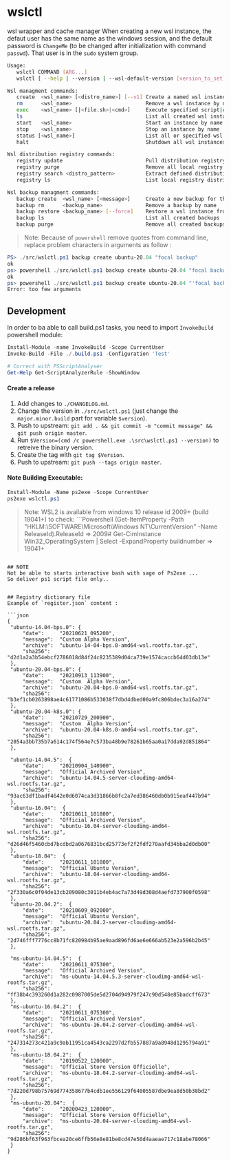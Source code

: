 # wslctl

wsl wrapper and cache manager
When creating a new wsl instance, the defaut user has the same name as the windows session,
and the default password is `ChangeMe` (to be changed after initialization with command `passwd`).
That user is in the `sudo` system group.

```bash
Usage:
   wslctl COMMAND [ARG...]
   wslctl [ --help | --version | --wsl-default-version [version_to_set]]

Wsl managment commands:
   create  <wsl_name> [<distro_name>] [--v1] Create a named wsl instance from distribution
   rm      <wsl_name>                        Remove a wsl instance by name
   exec    <wsl_name> [|<file.sh>|<cmd>]     Execute specified script|cmd on wsl instance by names
   ls                                        List all created wsl instance names
   start   <wsl_name>                        Start an instance by name
   stop    <wsl_name>                        Stop an instance by name
   status [<wsl_name>]                       List all or specified wsl Instance status
   halt                                      Shutdown all wsl instances

Wsl distribution registry commands:
   registry update                           Pull distribution registry (to cache)
   registry purge                            Remove all local registry content (from cache)
   registry search <distro_pattern>          Extract defined distributions from local registry
   registry ls                               List local registry distributions

Wsl backup managment commands:
   backup create  <wsl_name> [<message>]     Create a new backup for the specified wsl instance
   backup rm      <backup_name>              Remove a backup by name
   backup restore <backup_name> [--force]    Restore a wsl instance from backup
   backup ls                                 List all created backups
   backup purge                              Remove all created backups
```

> Note: Because of `powershell` remove quotes from command line, replace problem characters in arguments as follow :
```powershell
PS> ./src/wslctl.ps1 backup create ubuntu-20.04 "focal backup"
ok
ps> powershell ./src/wslctl.ps1 backup create ubuntu-20.04 "focal backup"
ok
ps> powershell ./src/wslctl.ps1 backup create ubuntu-20.04 "'focal backup'"
Error: too few arguments
```

## Development

In order to ba able to call build.ps1 tasks, you need to import `InvokeBuild` powershell module:
```Powershell
Install-Module -name InvokeBuild -Scope CurrentUser
Invoke-Build -File ./.build.ps1 -Configuration 'Test'

# Correct with PSScriptAnalyser
Get-Help Get-ScriptAnalyzerRule -ShowWindow
```

#### Create a release

1. Add changes to `./CHANGELOG.md`.
1. Change the version in `./src/wslctl.ps1` (just change the `major.minor.build` part for variable `$version`).
1. Push to upstream: `git add . && git commit -m "commit message" && git push origin master`.
1. Run `$Version=(cmd /c powershell.exe .\src\wslctl.ps1 --version)` to retreive the binary version.
1. Create the tag with `git tag $Version`.
1. Push to upstream: `git push --tags origin master`.


#### Note Building Executable:
```Powershell
Install-Module -Name ps2exe -Scope CurrentUser
ps2exe wslctl.ps1
```
> Note: WSL2 is available from windows 10 release id 2009+ (build 19041+)
 to check:
    ```Powershell
   (Get-ItemProperty -Path "HKLM:\SOFTWARE\Microsoft\Windows NT\CurrentVersion" -Name ReleaseId).ReleaseId => 2009#   Get-CimInstance Win32_OperatingSystem | Select -ExpandProperty buildnumber => 19041+
   ```

## NOTE
Not be able to starts interactive bash with sage of Ps2exe ...
So deliver ps1 script file only..


## Registry dictionary file
Example of `register.json` content :

```json
{
    "ubuntu-14.04-bps.0": {
        "date":     "20210621_095200",
        "message":  "Custom Alpha Version",
        "archive":  "ubuntu-14-04-bps.0-amd64-wsl.rootfs.tar.gz",
        "sha256":   "d2d1a2a3b54ebcf2786018d84f24c8235389d04ca739e1574caccb64d03db13e"
    },
    "ubuntu-20.04-bps.0": {
        "date":     "20210913_113900",
        "message":  "Custom  Alpha Version",
        "archive":  "ubuntu-20.04-bps.0-amd64-wsl.rootfs.tar.gz",
        "sha256":   "b3ef1cb0263898ae4c61771086b533038f7dbd4dbed00a9fc806bdec3a16a274"
    },
    "ubuntu-20.04-k8s.0": {
        "date":     "20210729_200900",
        "message":  "Custom  Alpha Version",
        "archive":  "ubuntu-20.04-k8s.0-amd64-wsl.rootfs.tar.gz",
        "sha256":   "2054a3bb735b7a614c174f564e7c573ba48b9e78261b65aa0a17dda92d851864"
    },

    "ubuntu-14.04.5":  {
        "date":     "20210904_140900",
        "message":  "Official Archived Version",
        "archive":  "ubuntu-14.04.5-server-cloudimg-amd64-wsl.rootfs.tar.gz",
        "sha256":   "93ac63df1badf4642e0d6074ca3d31866b8fc2a7ed386460db0b915eaf447b94"
    },
    "ubuntu-16.04":  {
        "date":     "20210611_101800",
        "message":  "Official Archived Version",
        "archive":  "ubuntu-16.04-server-cloudimg-amd64-wsl.rootfs.tar.gz",
        "sha256":   "d26d46f5460cbd7bcdbd2a0676831bcd25773ef2f2fdf270aafd34bba2d0db00"
    },
    "ubuntu-18.04":  {
        "date":     "20210611_101800",
        "message":  "Official Ubuntu Version",
        "archive":  "ubuntu-18.04-server-cloudimg-amd64-wsl.rootfs.tar.gz",
        "sha256":   "2f330a6c0f04de13cb209080c3011b4eb4ac7a73d49d308d4aefd737900f0598"
    },
    "ubuntu-20.04.2":  {
        "date":     "20210609_092000",
        "message":  "Official Ubuntu Version",
        "archive":  "ubuntu-20.04.2-server-cloudimg-amd64-wsl.rootfs.tar.gz",
        "sha256":   "2d746fff7776cc8b71fc820984b95ae9aad896fd6ae6e666ab523e2a596b2b45"
    },

    "ms-ubuntu-14.04.5":  {
        "date":     "20210611_075300",
        "message":  "Official Archived Version",
        "archive":  "ms-ubuntu-14.04.5.3-server-cloudimg-amd64-wsl-rootfs.tar.gz",
        "sha256":   "ff38b4c393260d1a282c0987005de5d2704d94979f247c90d548e85badcff673"
    },
    "ms-ubuntu-16.04.2":  {
        "date":     "20210611_075300",
        "message":  "Official Archived Version",
        "archive":  "ms-ubuntu-16.04.2-server-cloudimg-amd64-wsl-rootfs.tar.gz",
        "sha256":   "247314273c421a9c9ab11951ca4543ca2297d2fb557887a9a8948d1295794a91"
    },
    "ms-ubuntu-18.04.2":  {
        "date":     "20190522_120000",
        "message":  "Official Store Version Officielle",
        "archive":  "ms-ubuntu-18.04.2-server-cloudimg-amd64-wsl-rootfs.tar.gz",
        "sha256":   "7d220d798b75769d774358677b4cdb1ee556129f64005587dbe9ea8d50b38bd2"
    },
    "ms-ubuntu-20.04":  {
        "date":     "20200423_120000",
        "message":  "Official Store Version Officielle",
        "archive":  "ms-ubuntu-20.04-server-cloudimg-amd64-wsl-rootfs.tar.gz",
        "sha256":   "9d286bf63f963fbcea20ce6ffb56e8e81be8cd47e50d4aaeae717c18abe78066"
    }
}

```